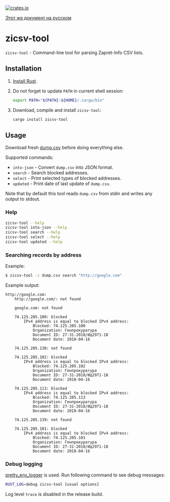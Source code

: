 [![crates.io](https://img.shields.io/crates/v/zicsv-tool.svg?maxAge=3600)](https://crates.io/crates/zicsv-tool)

[Этот же документ на русском](README.ru.md)

# zicsv-tool

`zicsv-tool` - Command-line tool for parsing Zapret-Info CSV lists.

## Installation

1. [Install Rust](https://www.rust-lang.org/en-US/install.html).
2. Do not forget to update `PATH` in current shell session:

    ```bash
    export PATH="${PATH}:${HOME}/.cargo/bin"
    ```

3. Download, compile and install `zicsv-tool`:

    ```bash
    cargo install zicsv-tool
    ```

## Usage

Download fresh
[dump.csv](https://github.com/zapret-info/z-i/blob/master/dump.csv) before
doing everything else.

Supported commands:

* `into-json` - Convert `dump.csv` into JSON format.
* `search` - Search blocked addresses.
* `select` - Print selected types of blocked addresses.
* `updated` - Print date of last update of `dump.csv`.

Note that by default this tool reads `dump.csv` from stdin and writes any
output to stdout.

### Help

```bash
zicsv-tool --help
zicsv-tool into-json --help
zicsv-tool search --help
zicsv-tool select --help
zicsv-tool updated --help
```

### Searching records by address

Example:

```bash
$ zicsv-tool -i dump.csv search "http://google.com"
```

Example output:

```
http://google.com:
    http://google.com/: not found

    google.com: not found

    74.125.205.100: blocked
        IPv4 address is equal to blocked IPv4 address:
            Blocked: 74.125.205.100
            Organization: Генпрокуратура
            Document ID: 27-31-2018/Ид2971-18
            Document date: 2018-04-16

    74.125.205.138: not found

    74.125.205.102: blocked
        IPv4 address is equal to blocked IPv4 address:
            Blocked: 74.125.205.102
            Organization: Генпрокуратура
            Document ID: 27-31-2018/Ид2971-18
            Document date: 2018-04-16

    74.125.205.113: blocked
        IPv4 address is equal to blocked IPv4 address:
            Blocked: 74.125.205.113
            Organization: Генпрокуратура
            Document ID: 27-31-2018/Ид2971-18
            Document date: 2018-04-16

    74.125.205.139: not found

    74.125.205.101: blocked
        IPv4 address is equal to blocked IPv4 address:
            Blocked: 74.125.205.101
            Organization: Генпрокуратура
            Document ID: 27-31-2018/Ид2971-18
            Document date: 2018-04-16
```

### Debug logging

[pretty_env_logger](https://crates.io/crates/pretty_env_logger) is used. Run
following command to see debug messages:

```bash
RUST_LOG=debug zicsv-tool [usual options]
```

Log level `trace` is disabled in the release build.

